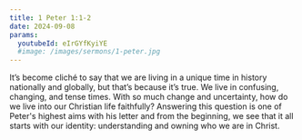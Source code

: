 ```yaml
---
title: 1 Peter 1:1-2
date: 2024-09-08
params:
  youtubeId: eIrGYfKyiYE
  #image: /images/sermons/1-peter.jpg
---
```


It’s become cliché to say that we are living in a unique time in history nationally and globally, but that’s because it’s true. We live in confusing, changing, and tense times. With so much change and uncertainty, how do we live into our Christian life faithfully? Answering this question is one of Peter's highest aims with his letter and from the beginning, we see that it all starts with our identity: understanding and owning who we are in Christ. 
